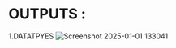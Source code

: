 # OUTPUTS :
1.DATATPYES 
![Screenshot 2025-01-01 133041](https://github.com/user-attachments/assets/ccc0c779-5fa0-4d47-a49c-b167445cb477)

